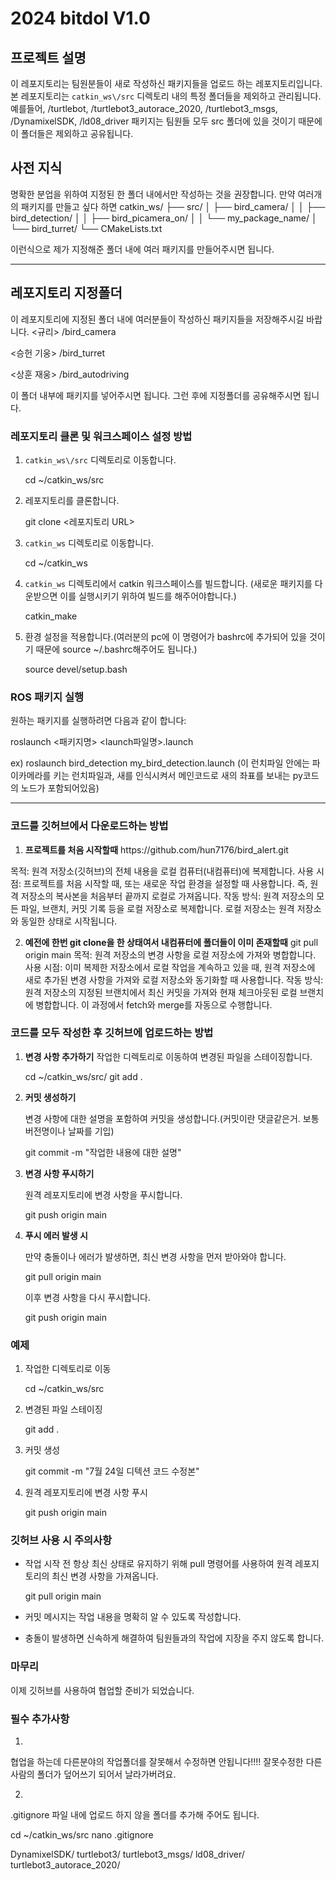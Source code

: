 # 2024 bitdol <bird alert project> V1.0

## 프로젝트 설명
이 레포지토리는 팀원분들이 새로 작성하신 패키지들을 업로드 하는 레포지토리입니다. 
본 레포지토리는 `catkin_ws\/src` 디렉토리 내의 특정 폴더들을 제외하고 관리됩니다. 
예를들어, \/turtlebot, \/turtlebot3_autorace_2020, \/turtlebot3_msgs, \/DynamixelSDK, \/ld08_driver 패키지는 팀원들 모두 src 폴더에 있을 것이기 때문에 이 폴더들은 제외하고 공유됩니다.

## 사전 지식

명확한 분업을 위하여 지정된 한 폴더 내에서만 작성하는 것을 권장합니다.
만약 여러개의 패키지를 만들고 싶다 하면 
catkin_ws\/
├── src\/
│   ├── bird_camera\/
│   │   ├── bird_detection\/
│   │   ├── bird_picamera_on\/
│   │   └── my_package_name\/
│   └── bird_turret\/
└── CMakeLists.txt

이런식으로 제가 지정해준 폴더 내에 여러 패키지를 만들어주시면 됩니다.

***********************************************************************************************************************************************************************
## 레포지토리 지정폴더
이 레포지토리에 지정된 폴더 내에 여러분들이 작성하신 패키지들을 저장해주시길 바랍니다.
<규리>
\/bird_camera

<승헌 기웅>
\/bird_turret

<상훈 재웅>
\/bird_autodriving

이 폴더 내부에 패키지를 넣어주시면 됩니다. 그런 후에 지정폴더를 공유해주시면 됩니다.

### 레포지토리 클론 및 워크스페이스 설정 방법

1. `catkin_ws\/src` 디렉토리로 이동합니다.

    cd ~\/catkin_ws\/src

2. 레포지토리를 클론합니다.

    git clone <레포지토리 URL>

3. `catkin_ws` 디렉토리로 이동합니다.

    cd ~\/catkin_ws

4. `catkin_ws` 디렉토리에서 catkin 워크스페이스를 빌드합니다. (새로운 패키지를 다운받으면 이를 실행시키기 위하여 빌드를 해주어야합니다.)

    catkin_make

5. 환경 설정을 적용합니다.(여러분의 pc에 이 명령어가 bashrc에 추가되어 있을 것이기 때문에 source ~\/.bashrc해주어도 됩니다.)

    source devel\/setup.bash

### ROS 패키지 실행

원하는 패키지를 실행하려면 다음과 같이 합니다:

roslaunch <패키지명> <launch파일명>.launch

ex)
roslaunch bird_detection my_bird_detection.launch (이 런치파일 안에는 파이카메라를 키는 런치파일과, 새를 인식시켜서 메인코드로 새의 좌표를 보내는 py코드의 노드가 포함되어있음)


***********************************************************************************************************************************************************************
### 코드를 깃허브에서 다운로드하는 방법
1. **프로젝트를 처음 시작할때**
	https:\/\/github.com\/hun7176\/bird_alert.git
		
목적: 원격 저장소(깃허브)의 전체 내용을 로컬 컴퓨터(내컴퓨터)에 복제합니다.
사용 시점: 프로젝트를 처음 시작할 때, 또는 새로운 작업 환경을 설정할 때 사용합니다. 즉, 원격 저장소의 복사본을 처음부터 끝까지 로컬로 가져옵니다.
작동 방식: 원격 저장소의 모든 파일, 브랜치, 커밋 기록 등을 로컬 저장소로 복제합니다. 로컬 저장소는 원격 저장소와 동일한 상태로 시작됩니다.

2. **예전에 한번 git clone을 한 상태여서 내컴퓨터에 폴더들이 이미 존재할때**
	git pull origin main
목적: 원격 저장소의 변경 사항을 로컬 저장소에 가져와 병합합니다.
사용 시점: 이미 복제한 저장소에서 로컬 작업을 계속하고 있을 때, 원격 저장소에 새로 추가된 변경 사항을 가져와 로컬 저장소와 동기화할 때 사용합니다.
작동 방식: 원격 저장소의 지정된 브랜치에서 최신 커밋을 가져와 현재 체크아웃된 로컬 브랜치에 병합합니다. 이 과정에서 fetch와 merge를 자동으로 수행합니다.



### 코드를 모두 작성한 후 깃허브에 업로드하는 방법

1. **변경 사항 추가하기**
   작업한 디렉토리로 이동하여 변경된 파일을 스테이징합니다.

   cd ~\/catkin_ws\/src\/
   git add .
	

2. **커밋 생성하기**

   변경 사항에 대한 설명을 포함하여 커밋을 생성합니다.(커밋이란 댓글같은거. 보통 버전명이나 날짜를 기입)

   git commit -m "작업한 내용에 대한 설명"


3. **변경 사항 푸시하기**

   원격 레포지토리에 변경 사항을 푸시합니다.

   git push origin main


4. **푸시 에러 발생 시**

   만약 충돌이나 에러가 발생하면, 최신 변경 사항을 먼저 받아와야 합니다.

   git pull origin main


   이후 변경 사항을 다시 푸시합니다.

   git push origin main


### 예제

1. 작업한 디렉토리로 이동

   cd ~\/catkin_ws\/src

2. 변경된 파일 스테이징

   git add .


3. 커밋 생성

   git commit -m "7월 24일 디텍션 코드 수정본"


4. 원격 레포지토리에 변경 사항 푸시

   git push origin main


### 깃허브 사용 시 주의사항

- 작업 시작 전 항상 최신 상태로 유지하기 위해 pull 명령어를 사용하여 원격 레포지토리의 최신 변경 사항을 가져옵니다.

  git pull origin main


- 커밋 메시지는 작업 내용을 명확히 알 수 있도록 작성합니다.

- 충돌이 발생하면 신속하게 해결하여 팀원들과의 작업에 지장을 주지 않도록 합니다.

### 마무리

이제 깃허브를 사용하여 협업할 준비가 되었습니다.

### 필수 추가사항
1.
협업을 하는데 다른분야의 작업폴더를 잘못해서 수정하면 안됩니다!!!!
잘못수정한 다른사람의 폴더가 덮어쓰기 되어서 날라가버려요.

2.
 .gitignore 파일 내에 업로드 하지 않을 폴더를  추가해 주어도 됩니다.

   cd ~\/catkin_ws\/src
   nano .gitignore

DynamixelSDK\/
turtlebot3\/
turtlebot3_msgs\/
ld08_driver\/
turtlebot3_autorace_2020\/


